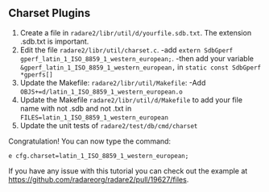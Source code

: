 ## Charset Plugins

1. Create a file in `radare2/libr/util/d/yourfile.sdb.txt`. The extension .sdb.txt is important.
2. Edit the file `radare2/libr/util/charset.c`.
  -add `extern SdbGperf gperf_latin_1_ISO_8859_1_western_european;`.
  -then add your variable `&gperf_latin_1_ISO_8859_1_western_european,` in `static const SdbGperf *gperfs[]`
3. Update the Makefile: `radare2/libr/util/Makefile`:
  -Add `OBJS+=d/latin_1_ISO_8859_1_western_european.o`
4. Update the Makefile `radare2/libr/util/d/Makefile` to add your file name with not .sdb and not .txt in `FILES=latin_1_ISO_8859_1_western_european`
5. Update the unit tests of `radare2/test/db/cmd/charset`

Congratulation! You can now type the command:

```
e cfg.charset=latin_1_ISO_8859_1_western_european;
```

If you have any issue with this tutorial you can check out the example at <https://github.com/radareorg/radare2/pull/19627/files>.
